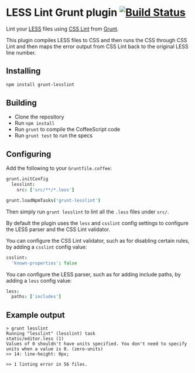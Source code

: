 # LESS Lint Grunt plugin [![Build Status](https://travis-ci.org/kevinsawicki/grunt-lesslint.png)](https://travis-ci.org/kevinsawicki/grunt-lesslint)

Lint your [LESS](http://lesscss.org/) files using
[CSS Lint](http://csslint.net/) from [Grunt](http://gruntjs.com/).

This plugin compiles LESS files to CSS and then runs the CSS through CSS Lint
and then maps the error output from CSS Lint back to the original LESS
line number.

## Installing

```sh
npm install grunt-lesslint
```

## Building
  * Clone the repository
  * Run `npm install`
  * Run `grunt` to compile the CoffeeScript code
  * Run `grunt test` to run the specs
  
## Configuring

Add the following to your `Gruntfile.coffee`:

```coffeescript
grunt.initConfig
  lesslint:
    src: ['src/**/*.less']

grunt.loadNpmTasks('grunt-lesslint')
```

Then simply run `grunt lesslint` to lint all the `.less` files under `src/`.

By default the plugin uses the `less` and `csslint` config settings to
configure the LESS parser and the CSS Lint validator.

You can configure the CSS Lint validator, such as for disabling certain rules,
by adding a `csslint` config value:

```coffeescript
csslint:
  'known-properties': false
```

You can configure the LESS parser, such as for adding include paths,
by adding a `less` config value:

```coffeescript
less:
  paths: ['includes']
```

## Example output

```
> grunt lesslint
Running "lesslint" (lesslint) task
static/editor.less (1)
Values of 0 shouldn't have units specified. You don't need to specify units when a value is 0. (zero-units)
>> 14: line-height: 0px;

>> 1 linting error in 56 files.
```

